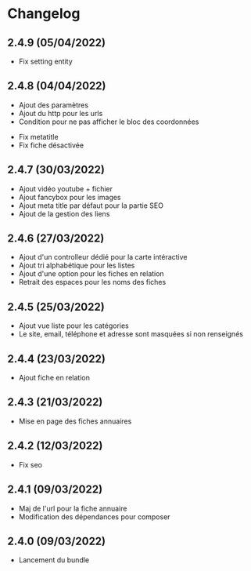 # Changelog

## 2.4.9 (05/04/2022)

- Fix setting entity

## 2.4.8 (04/04/2022)

+ Ajout des paramètres
+ Ajout du http pour les urls
+ Condition pour ne pas afficher le bloc des coordonnées
- Fix metatitle
- Fix fiche désactivée

## 2.4.7 (30/03/2022)

+ Ajout vidéo youtube + fichier
+ Ajout fancybox pour les images
+ Ajout meta title par défaut pour la partie SEO
+ Ajout de la gestion des liens

## 2.4.6 (27/03/2022)

+ Ajout d'un controlleur dédié pour la carte intéractive
+ Ajout tri alphabétique pour les listes
+ Ajout d'une option pour les fiches en relation
+ Retrait des espaces pour les noms des fiches

## 2.4.5 (25/03/2022)

+ Ajout vue liste pour les catégories
+ Le site, email, téléphone et adresse sont masquées si non renseignés

## 2.4.4 (23/03/2022)

+ Ajout fiche en relation

## 2.4.3 (21/03/2022)

+ Mise en page des fiches annuaires

## 2.4.2 (12/03/2022)

- Fix seo

## 2.4.1 (09/03/2022)

+ Maj de l'url pour la fiche annuaire
+ Modification des dépendances pour composer

## 2.4.0 (09/03/2022)

+ Lancement du bundle